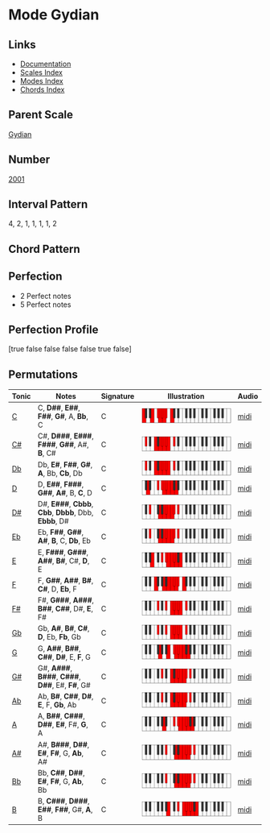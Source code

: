 # Mode Gydian

## Links

- [Documentation](README.md)
- [Scales Index](Scales.md)
- [Modes Index](Modes.md)
- [Chords Index](Chords.md)

## Parent Scale

[Gydian](ScaleGydian.md)

## Number

[2001](https://ianring.com/musictheory/scales/2001)

## Interval Pattern

4, 2, 1, 1, 1, 1, 2

## Chord Pattern



## Perfection

- 2 Perfect notes
- 5 Perfect notes

## Perfection Profile

[true false false false false true false]

## Permutations

| Tonic | Notes | Signature | Illustration | Audio |
|-------|-------|-----------|--------------|-------|
| [C](ModeCNaturalGydian.md) | C, **D##**, **E##**, **F##**, **G#**, A, **Bb**, C | C | ![CNaturalGydian](ModeCNaturalGydian.png) | [midi](https://github.com/edipermadi/music/blob/main/docs/ModeCNaturalGydian.mid?raw=true) |
| [C#](ModeCSharpGydian.md) | C#, **D###**, **E###**, **F###**, **G##**, A#, **B**, C# | C | ![CSharpGydian](ModeCSharpGydian.png) | [midi](https://github.com/edipermadi/music/blob/main/docs/ModeCSharpGydian.mid?raw=true) |
| [Db](ModeDFlatGydian.md) | Db, **E#**, **F##**, **G#**, **A**, Bb, **Cb**, Db | C | ![DFlatGydian](ModeDFlatGydian.png) | [midi](https://github.com/edipermadi/music/blob/main/docs/ModeDFlatGydian.mid?raw=true) |
| [D](ModeDNaturalGydian.md) | D, **E##**, **F###**, **G##**, **A#**, B, **C**, D | C | ![DNaturalGydian](ModeDNaturalGydian.png) | [midi](https://github.com/edipermadi/music/blob/main/docs/ModeDNaturalGydian.mid?raw=true) |
| [D#](ModeDSharpGydian.md) | D#, **E###**, **Cbbb**, **Cbb**, **Dbbb**, Dbb, **Ebbb**, D# | C | ![DSharpGydian](ModeDSharpGydian.png) | [midi](https://github.com/edipermadi/music/blob/main/docs/ModeDSharpGydian.mid?raw=true) |
| [Eb](ModeEFlatGydian.md) | Eb, **F##**, **G##**, **A#**, **B**, C, **Db**, Eb | C | ![EFlatGydian](ModeEFlatGydian.png) | [midi](https://github.com/edipermadi/music/blob/main/docs/ModeEFlatGydian.mid?raw=true) |
| [E](ModeENaturalGydian.md) | E, **F###**, **G###**, **A##**, **B#**, C#, **D**, E | C | ![ENaturalGydian](ModeENaturalGydian.png) | [midi](https://github.com/edipermadi/music/blob/main/docs/ModeENaturalGydian.mid?raw=true) |
| [F](ModeFNaturalGydian.md) | F, **G##**, **A##**, **B#**, **C#**, D, **Eb**, F | C | ![FNaturalGydian](ModeFNaturalGydian.png) | [midi](https://github.com/edipermadi/music/blob/main/docs/ModeFNaturalGydian.mid?raw=true) |
| [F#](ModeFSharpGydian.md) | F#, **G###**, **A###**, **B##**, **C##**, D#, **E**, F# | C | ![FSharpGydian](ModeFSharpGydian.png) | [midi](https://github.com/edipermadi/music/blob/main/docs/ModeFSharpGydian.mid?raw=true) |
| [Gb](ModeGFlatGydian.md) | Gb, **A#**, **B#**, **C#**, **D**, Eb, **Fb**, Gb | C | ![GFlatGydian](ModeGFlatGydian.png) | [midi](https://github.com/edipermadi/music/blob/main/docs/ModeGFlatGydian.mid?raw=true) |
| [G](ModeGNaturalGydian.md) | G, **A##**, **B##**, **C##**, **D#**, E, **F**, G | C | ![GNaturalGydian](ModeGNaturalGydian.png) | [midi](https://github.com/edipermadi/music/blob/main/docs/ModeGNaturalGydian.mid?raw=true) |
| [G#](ModeGSharpGydian.md) | G#, **A###**, **B###**, **C###**, **D##**, E#, **F#**, G# | C | ![GSharpGydian](ModeGSharpGydian.png) | [midi](https://github.com/edipermadi/music/blob/main/docs/ModeGSharpGydian.mid?raw=true) |
| [Ab](ModeAFlatGydian.md) | Ab, **B#**, **C##**, **D#**, **E**, F, **Gb**, Ab | C | ![AFlatGydian](ModeAFlatGydian.png) | [midi](https://github.com/edipermadi/music/blob/main/docs/ModeAFlatGydian.mid?raw=true) |
| [A](ModeANaturalGydian.md) | A, **B##**, **C###**, **D##**, **E#**, F#, **G**, A | C | ![ANaturalGydian](ModeANaturalGydian.png) | [midi](https://github.com/edipermadi/music/blob/main/docs/ModeANaturalGydian.mid?raw=true) |
| [A#](ModeASharpGydian.md) | A#, **B###**, **D##**, **E#**, **F#**, G, **Ab**, A# | C | ![ASharpGydian](ModeASharpGydian.png) | [midi](https://github.com/edipermadi/music/blob/main/docs/ModeASharpGydian.mid?raw=true) |
| [Bb](ModeBFlatGydian.md) | Bb, **C##**, **D##**, **E#**, **F#**, G, **Ab**, Bb | C | ![BFlatGydian](ModeBFlatGydian.png) | [midi](https://github.com/edipermadi/music/blob/main/docs/ModeBFlatGydian.mid?raw=true) |
| [B](ModeBNaturalGydian.md) | B, **C###**, **D###**, **E##**, **F##**, G#, **A**, B | C | ![BNaturalGydian](ModeBNaturalGydian.png) | [midi](https://github.com/edipermadi/music/blob/main/docs/ModeBNaturalGydian.mid?raw=true) |
